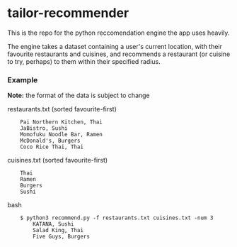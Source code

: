 # tailor-recommender
This is the repo for the python reccomendation engine the app uses heavily.

The engine takes a dataset containing a user's current location, with their favourite restaurants and cuisines, and recommends a restaurant (or cuisine to try, perhaps) to them within their specified radius.

### Example

**Note:** the format of the data is subject to change

restaurants.txt (sorted favourite-first)
```
    Pai Northern Kitchen, Thai
    JaBistro, Sushi
    Momofuku Noodle Bar, Ramen
    McDonald's, Burgers
    Coco Rice Thai, Thai
```

cuisines.txt (sorted favourite-first)
```
    Thai
    Ramen
    Burgers
    Sushi
```

bash
```
    $ python3 recommend.py -f restaurants.txt cuisines.txt -num 3
        KATANA, Sushi
        Salad King, Thai
        Five Guys, Burgers
```
